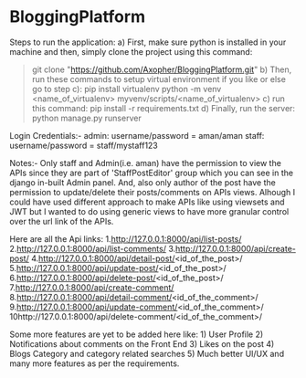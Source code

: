 # BloggingPlatform
Steps to run the application:
a) First, make sure python is installed in your machine and then, simply clone the project using this command:
   >git clone "https://github.com/Axopher/BloggingPlatform.git"
b) Then, run these commands to setup virtual environment if you like or else go to step c):
   >pip install virtualenv
   >python -m venv <name_of_virtualenv>
   > myvenv/scripts/<name_of_virtualenv>
c) run this command:
   >pip install -r requirements.txt
d) Finally, run the server:
   >python manage.py runserver

Login Credentials:- 
admin: username/password = aman/aman
staff: username/password = staff/mystaff123

Notes:-
Only staff and Admin(i.e. aman) have the permission to view the APIs since they are part of 'StaffPostEditor' group which you can see in the django in-built Admin panel. And, also only author of the post have the permission to update/delete their posts/comments on APIs views. Alhough I could have used different approach to make APIs like using viewsets and JWT but I wanted to do using generic views to have more granular control over the url link of the APIs.

Here are all the Api links:
1.http://127.0.0.1:8000/api/list-posts/
2.http://127.0.0.1:8000/api/list-comments/
3.http://127.0.0.1:8000/api/create-post/
4.http://127.0.0.1:8000/api/detail-post/<id_of_the_post>/
5.http://127.0.0.1:8000/api/update-post/<id_of_the_post>/
6.http://127.0.0.1:8000/api/delete-post/<id_of_the_post>/
7.http://127.0.0.1:8000/api/create-comment/
8.http://127.0.0.1:8000/api/detail-comment/<id_of_the_comment>/
9.http://127.0.0.1:8000/api/update-comment/<id_of_the_comment>/
10http://127.0.0.1:8000/api/delete-comment/<id_of_the_comment>/


Some more features are yet to be added here like:
                                                  1) User Profile
                                                  2) Notifications about comments on the Front End
                                                  3) Likes on the post
                                                  4) Blogs Category and category related searches
                                                  5) Much better UI/UX and many more features as per the requirements.

